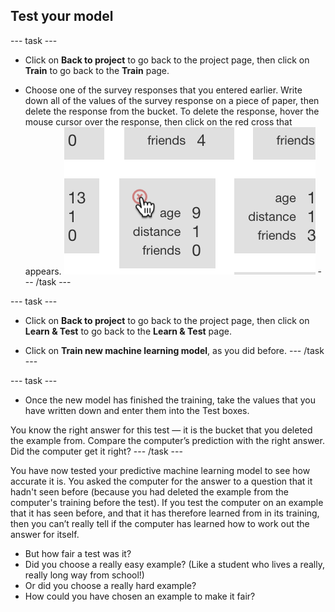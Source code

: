 ## Test your model

--- task ---
+ Click on **Back to project** to go back to the project page, then click on **Train** to go back to the **Train** page.

+ Choose one of the survey responses that you entered earlier. Write down all of the values of the survey response on a piece of paper, then delete the response from the bucket. To delete the response, hover the mouse cursor over the response, then click on the red cross that appears. 
![Deleting and entry from your data](images/delete-entry.png)
--- /task ---

--- task ---
+ Click on **Back to project** to go back to the project page, then click on **Learn & Test** to go back to the **Learn & Test** page.

+ Click on **Train new machine learning model**, as you did before.
--- /task ---

--- task ---
+ Once the new model has finished the training, take the values that you have written down and enter them into the Test boxes.

You know the right answer for this test — it is the bucket that you deleted the example from. Compare the computer’s prediction with the right answer. Did the computer get it right? 
--- /task ---

You have now tested your predictive machine learning model to see how accurate it is. You asked the computer for the answer to a question that it hadn't seen before (because you had deleted the example from the computer's training before the test). If you test the computer on an example that it has seen before, and that it has therefore learned from in its training, then you can’t really tell if the computer has learned how to work out the answer for itself.

+ But how fair a test was it?
+ Did you choose a really easy example? (Like a student who lives a really, really long way from school!) 
+ Or did you choose a really hard example?
+ How could you have chosen an example to make it fair?
